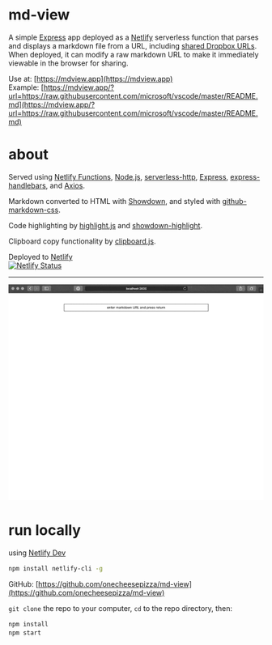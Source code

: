 # md-view

A simple [Express](https://expressjs.com/) app deployed as a [Netlify](https://www.netlify.com/products/functions/) serverless function that parses and displays a markdown file from a URL, including [shared Dropbox URLs](https://help.dropbox.com/files-folders/share/view-only-access). When deployed, it can modify a raw markdown URL to make it immediately viewable in the browser for sharing. 

Use at: [https://mdview.app](https://mdview.app)  
Example: [https://mdview.app/?url=https://raw.githubusercontent.com/microsoft/vscode/master/README.md](https://mdview.app/?url=https://raw.githubusercontent.com/microsoft/vscode/master/README.md)  

# about

Served using [Netlify Functions](https://www.netlify.com/products/functions/), [Node.js](https://nodejs.org/), [serverless-http](https://github.com/dougmoscrop/serverless-http), [Express](https://expressjs.com/), [express-handlebars](https://github.com/ericf/express-handlebars), and [Axios](https://github.com/axios/axios). 

Markdown converted to HTML with [Showdown](http://showdownjs.com/), and styled with [github-markdown-css](https://github.com/sindresorhus/github-markdown-css).

Code highlighting by [highlight.js](https://highlightjs.org/) and [showdown-highlight](https://github.com/Bloggify/showdown-highlight). 

Clipboard copy functionality by [clipboard.js](https://clipboardjs.com/).

Deployed to [Netlify](https://www.netlify.com/)  
[![Netlify Status](https://api.netlify.com/api/v1/badges/7b535e5a-39e2-475a-9547-887287402f68/deploy-status)](https://app.netlify.com/sites/mdview/deploys)

----

![md-view](https://github.com/onecheesepizza/md-view/blob/master/README-md-view-sc-640-opt2.gif?raw=true)

# run locally
using [Netlify Dev](https://github.com/netlify/cli/blob/master/docs/netlify-dev.md)  
```bash
npm install netlify-cli -g
```

GitHub: [https://github.com/onecheesepizza/md-view](https://github.com/onecheesepizza/md-view)


`git clone` the repo to your computer, `cd` to the repo directory, then:

```bash
npm install
npm start
```
